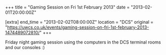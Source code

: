 +++
title = "Gaming Session on Fri 1st February 2013"
date = "2013-02-01T20:00:00Z"

[extra]
end_time = "2013-02-02T08:00:00Z"
location = "DCS"
original = "https://uwcs.co.uk/events/gaming-session-on-fri-1st-february-2013-1474489072810/"
+++

Friday night gaming session using the computers in the DCS terminal rooms and our consoles :)

